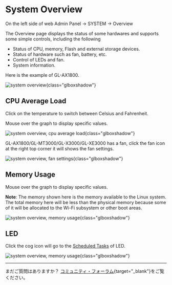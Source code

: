 # System Overview

On the left side of web Admin Panel -> SYSTEM -> Overview

The Overview page displays the status of some hardwares and supports some simple controls, including the following

- Status of CPU, memory, Flash and external storage devices.
- Status of hardware such as fan, battery, etc.
- Control of LEDs and fan.
- System information.

Here is the example of GL-AX1800.

![system overview](https://static.gl-inet.com/docs/router/en/4/tutorials/system_overview/system_overview.png){class="glboxshadow"}

## CPU Average Load

Click on the temperature to switch between Celsius and Fahrenheit.

Mouse over the graph to display specific values.

![system overview, cpu average load](https://static.gl-inet.com/docs/router/en/4/tutorials/system_overview/cpu_average_load.png){class="glboxshadow"}

GL-AX1800/GL-MT3000/GL-X3000/GL-XE3000 has a fan, click the fan icon at the right top corner it will shows the fan settings.

![system overview, fan settings](https://static.gl-inet.com/docs/router/en/4/tutorials/system_overview/fan_settings.png){class="glboxshadow"}

## Memory Usage

Mouse over the graph to display specific values.

**Note**: The memory shown here is the memory available to the Linux system. The total memory here will be less than the physical memory because some of it will be allocated to the Wi-Fi subsystem or other boot areas.

![system overview, memory usage](https://static.gl-inet.com/docs/router/en/4/tutorials/system_overview/memory_usage.png){class="glboxshadow"}

## LED

Click the cog icon will go to the [Scheduled Tasks](scheduled_tasks.md) of LED.

![system overview, memory usage](https://static.gl-inet.com/docs/router/en/4/tutorials/system_overview/led.png){class="glboxshadow"}

---

まだご質問はありますか？ [コミュニティ・フォーラム](https://forum.gl-inet.com){target="_blank"}をご覧ください。
